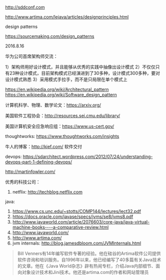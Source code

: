 http://sddconf.com

http://www.artima.com/lejava/articles/designprinciples.html

design patterns

https://sourcemaking.com/design_patterns


2016.8.16

华为公司首席架构师交流：

1）架构师用好设计模式，并且能够从优秀的实践中抽像出设计模式
2）不仅仅只有23种设计模式，目前架构模式已经演进到了30多种，设计模式300多种，要对设计模式熟悉
3）采用模式手拉手，而不是只局限在单个模式上

https://en.wikipedia.org/wiki/Architectural_pattern
https://en.wikipedia.org/wiki/Software_design_pattern

计算机科学、物理、数学论文：https://arxiv.org/

美国软件工程协会：http://resources.sei.cmu.edu/library/

美国计算机安全应急响应组：https://www.us-cert.gov/

thoughtworks: https://www.thoughtworks.com/insights

牛人的博客：http://kief.com/  软件交付

devops: https://sdarchitect.wordpress.com/2012/07/24/understanding-devops-part-1-defining-devops/

http://martinfowler.com/

优秀的科技公司：

1. netflix: http://techblog.netflix.com


java:

1. https://www.cs.unc.edu/~stotts/COMP144/lectures/lect32.pdf
2. https://docs.oracle.com/javase/specs/jvms/se8/jvms8.pdf
3. http://www.javaworld.com/article/2076603/core-java/java-virtual-machine-books----a-comparative-review.html
4. http://www.javaworld.com/
5. http://www.artima.com/
6. jvm internals: http://blog.jamesdbloom.com/JVMInternals.html


>Bill Venners有14年编写软件专著的经验。他在硅谷的Artima软件公司提供软件咨询和培训服务。自1996年以来，他已经编写了40多篇有关Java技术的文章。他在《Java World杂志》辟有热闹专栏，介绍Java内部细节、面向对象设计技术和Jini技术。他还是artima.com的作者和网站管理员
>
